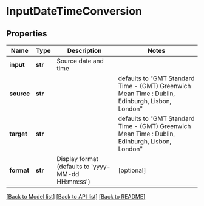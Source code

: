 # InputDateTimeConversion

## Properties
Name | Type | Description | Notes
------------ | ------------- | ------------- | -------------
**input** | **str** | Source date and time | 
**source** | **str** |  | defaults to "GMT Standard Time - (GMT) Greenwich Mean Time : Dublin, Edinburgh, Lisbon, London"
**target** | **str** |  | defaults to "GMT Standard Time - (GMT) Greenwich Mean Time : Dublin, Edinburgh, Lisbon, London"
**format** | **str** | Display format (defaults to &#39;yyyy-MM-dd HH:mm:ss&#39;) | [optional] 

[[Back to Model list]](../README.md#documentation-for-models) [[Back to API list]](../README.md#documentation-for-api-endpoints) [[Back to README]](../README.md)


